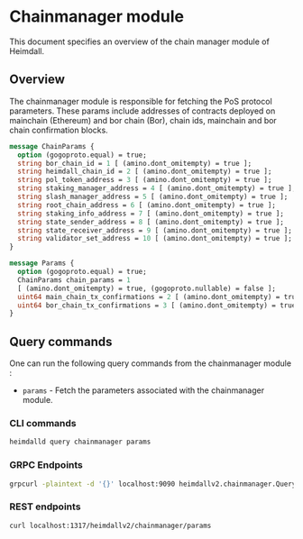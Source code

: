 
# Chainmanager module

This document specifies an overview of the chain manager module of Heimdall.

## Overview

The chainmanager module is responsible for fetching the PoS protocol parameters.
These params include addresses of contracts deployed on mainchain (Ethereum) and bor chain (Bor),
chain ids, mainchain and bor chain confirmation blocks.

```protobuf
message ChainParams {
  option (gogoproto.equal) = true;
  string bor_chain_id = 1 [ (amino.dont_omitempty) = true ];
  string heimdall_chain_id = 2 [ (amino.dont_omitempty) = true ];
  string pol_token_address = 3 [ (amino.dont_omitempty) = true ];
  string staking_manager_address = 4 [ (amino.dont_omitempty) = true ];
  string slash_manager_address = 5 [ (amino.dont_omitempty) = true ];
  string root_chain_address = 6 [ (amino.dont_omitempty) = true ];
  string staking_info_address = 7 [ (amino.dont_omitempty) = true ];
  string state_sender_address = 8 [ (amino.dont_omitempty) = true ];
  string state_receiver_address = 9 [ (amino.dont_omitempty) = true ];
  string validator_set_address = 10 [ (amino.dont_omitempty) = true ];
}

message Params {
  option (gogoproto.equal) = true;
  ChainParams chain_params = 1
  [ (amino.dont_omitempty) = true, (gogoproto.nullable) = false ];
  uint64 main_chain_tx_confirmations = 2 [ (amino.dont_omitempty) = true ];
  uint64 bor_chain_tx_confirmations = 3 [ (amino.dont_omitempty) = true ];
}
```

## Query commands

One can run the following query commands from the chainmanager module :

* `params` - Fetch the parameters associated with the chainmanager module.

### CLI commands

```bash
heimdalld query chainmanager params
```

### GRPC Endpoints

```bash
grpcurl -plaintext -d '{}' localhost:9090 heimdallv2.chainmanager.Query/GetChainManagerParams

```

### REST endpoints

```bash
curl localhost:1317/heimdallv2/chainmanager/params
```